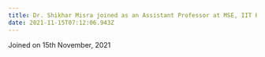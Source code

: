 ```yaml
---
title: Dr. Shikhar Misra joined as an Assistant Professor at MSE, IIT Kanpur
date: 2021-11-15T07:12:06.943Z
---
```

Joined on 15th November, 2021